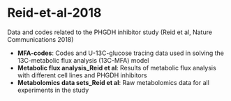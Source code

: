 # Reid-et-al-2018

Data and codes related to the PHGDH inhibitor study (Reid et al, Nature Communications 2018)

- **MFA-codes**: Codes and U-13C-glucose tracing data used in solving the 13C-metabolic flux analysis (13C-MFA) model
- **Metabolic flux analysis_Reid et al**: Results of metabolic flux analysis with different cell lines and PHGDH inhibitors
- **Metabolomics data sets_Reid et al**: Raw metabolomics data for all experiments in the study
